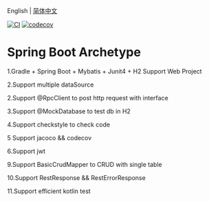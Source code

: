 English | [简体中文](./README.md)


[![CI](https://github.com/KelinTan/spring-boot-archetype/workflows/Java%20CI/badge.svg)](https://github.com/KelinTan/spring-boot-archetype)
[![codecov](https://codecov.io/gh/KelinTan/spring-boot-archetype/branch/master/graph/badge.svg)](https://codecov.io/gh/KelinTan/spring-boot-archetype)

# Spring Boot Archetype

1.Gradle + Spring Boot + Mybatis + Junit4 + H2 Support Web Project

2.Support multiple dataSource

2.Support @RpcClient to post http request with interface

3.Support @MockDatabase to test db in H2

4.Support checkstyle to check code

5 Support jacoco && codecov

6.Support jwt 

9.Support BasicCrudMapper to CRUD with single table

10.Support RestResponse && RestErrorResponse

11.Support efficient kotlin test
